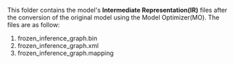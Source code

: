 This folder contains the model's **Intermediate Representation(IR)** files after the conversion of the original model using the Model Optimizer(MO). The files are as follow:  
1. frozen_inference_graph.bin  
2. frozen_inference_graph.xml  
3. frozen_inference_graph.mapping
